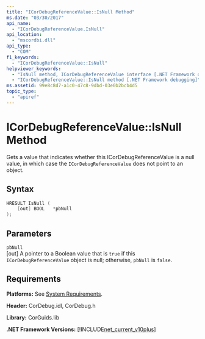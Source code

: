 ```yaml
---
title: "ICorDebugReferenceValue::IsNull Method"
ms.date: "03/30/2017"
api_name: 
  - "ICorDebugReferenceValue.IsNull"
api_location: 
  - "mscordbi.dll"
api_type: 
  - "COM"
f1_keywords: 
  - "ICorDebugReferenceValue::IsNull"
helpviewer_keywords: 
  - "IsNull method, ICorDebugReferenceValue interface [.NET Framework debugging]"
  - "ICorDebugReferenceValue::IsNull method [.NET Framework debugging]"
ms.assetid: 99e8c8d7-a1c0-47c8-9dbd-03e0b2bcb4d5
topic_type: 
  - "apiref"
---
```

# ICorDebugReferenceValue::IsNull Method
Gets a value that indicates whether this ICorDebugReferenceValue is a null value, in which case the `ICorDebugReferenceValue` does not point to an object.  
  
## Syntax  
  
```cpp  
HRESULT IsNull (  
    [out] BOOL   *pbNull  
);  
```  
  
## Parameters  
 `pbNull`  
 [out] A pointer to a Boolean value that is `true` if this `ICorDebugReferenceValue` object is null; otherwise, `pbNull` is `false`.  
  
## Requirements  
 **Platforms:** See [System Requirements](../../get-started/system-requirements.md).  
  
 **Header:** CorDebug.idl, CorDebug.h  
  
 **Library:** CorGuids.lib  
  
 **.NET Framework Versions:** [!INCLUDE[net_current_v10plus](../../../../includes/net-current-v10plus-md.md)]
